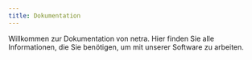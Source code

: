 ```yaml
---
title: Dokumentation
---
```


Willkommen zur Dokumentation von netra. Hier finden Sie alle Informationen, die Sie benötigen, um mit unserer Software zu arbeiten.
